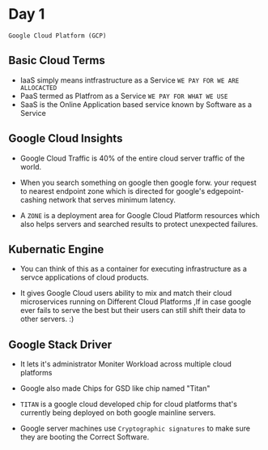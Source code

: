 # Day 1
`Google Cloud Platform (GCP)`

## Basic Cloud Terms  
*   IaaS simply means intfrastructure as a Service ``WE PAY FOR WE ARE ALLOCACTED``
*   PaaS termed as Platfrom as a Service ``WE PAY FOR WHAT WE USE``
*   SaaS is the Online Application based service known by Software as a Service
    
## Google Cloud Insights

*   Google Cloud Traffic is 40% of the entire cloud server traffic of the world.

*   When you search something on google then google forw. your request to nearest endpoint zone which is directed for google's edgepoint-cashing network that serves minimum latency.

*   A `ZONE` is a deployment area for Google Cloud Platform resources which also helps servers and searched results to protect unexpected failures.

## Kubernatic Engine 

* You can think of this as a container for executing infrastructure as a servce applications of cloud products.

* It gives Google Cloud users ability to mix and match their cloud microservices running on Different Cloud Platforms ,If in case google ever fails to serve the best but their users can still shift their data to other servers. :)
   
## Google Stack Driver

*  It lets it's administrator Moniter Workload across multiple cloud platforms

*  Google also made Chips for GSD like chip named "Titan"

*  `TITAN` is a google cloud developed chip for cloud platforms that's currently being deployed on both google mainline servers.

*   Google server machines use `Cryptographic signatures` to make sure they are booting the Correct Software.
